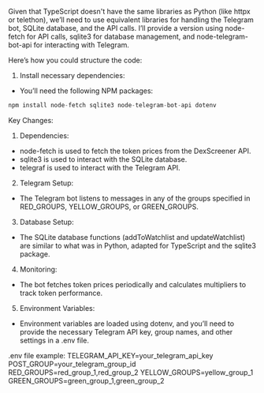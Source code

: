Given that TypeScript doesn't have the same libraries as Python (like httpx or telethon), we’ll need to use equivalent libraries for handling the Telegram bot, SQLite database, and the API calls.
I’ll provide a version using node-fetch for API calls, sqlite3 for database management, and node-telegram-bot-api for interacting with Telegram.

Here’s how you could structure the code:

1. Install necessary dependencies:
- You’ll need the following NPM packages:
```javascript
npm install node-fetch sqlite3 node-telegram-bot-api dotenv
```

Key Changes:
1. Dependencies:
- node-fetch is used to fetch the token prices from the DexScreener API.
- sqlite3 is used to interact with the SQLite database.
- telegraf is used to interact with the Telegram API.

2. Telegram Setup:
- The Telegram bot listens to messages in any of the groups specified in RED_GROUPS, YELLOW_GROUPS, or GREEN_GROUPS.

3. Database Setup:
- The SQLite database functions (addToWatchlist and updateWatchlist) are similar to what was in Python, adapted for TypeScript and the sqlite3 package.

4. Monitoring:
- The bot fetches token prices periodically and calculates multipliers to track token performance.

5. Environment Variables:
- Environment variables are loaded using dotenv, and you’ll need to provide the necessary Telegram API key, group names, and other settings in a .env file.

.env file example:
TELEGRAM_API_KEY=your_telegram_api_key
POST_GROUP=your_telegram_group_id
RED_GROUPS=red_group_1,red_group_2
YELLOW_GROUPS=yellow_group_1
GREEN_GROUPS=green_group_1,green_group_2
